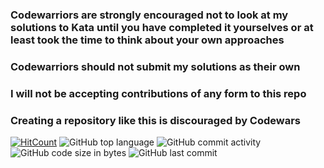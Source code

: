 ### Codewarriors are strongly encouraged not to look at my solutions to Kata until you have completed it yourselves or at least took the time to think about your own approaches

### Codewarriors should not submit my solutions as their own

### I will not be accepting contributions of any form to this repo

### Creating a repository like this is discouraged by Codewars


[![HitCount](http://hits.dwyl.io/Automedon/codewars.svg)](http://hits.dwyl.io/Automedon/codewars)
![GitHub top language](https://img.shields.io/github/languages/top/Automedon/codewars)
![GitHub commit activity](https://img.shields.io/github/commit-activity/m/Automedon/codewars)
![GitHub code size in bytes](https://img.shields.io/github/languages/code-size/Automedon/codewars)
![GitHub last commit](https://img.shields.io/github/last-commit/Automedon/codewars)

